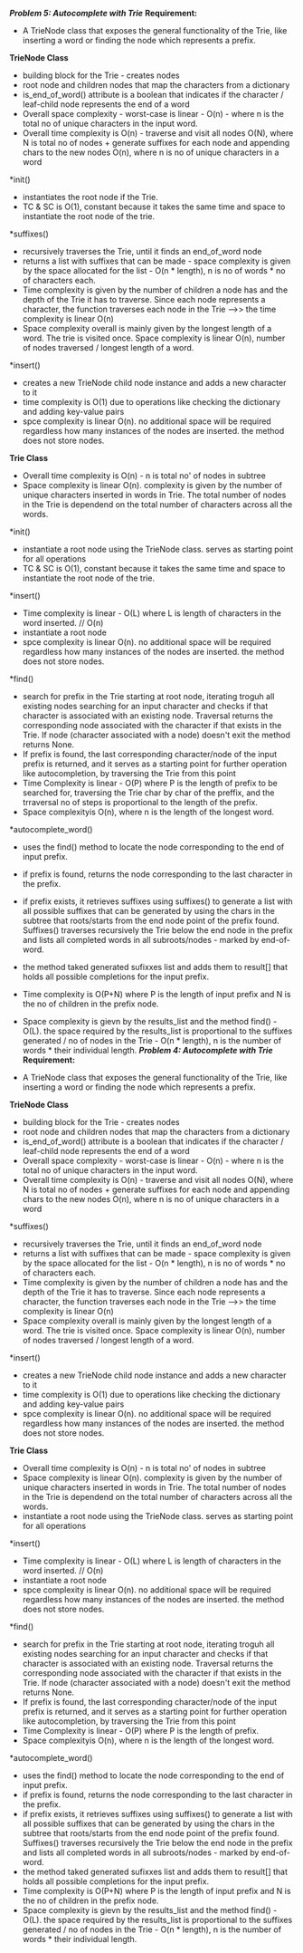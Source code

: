 ***Problem 5: Autocomplete with Trie***
**Requirement:**
 
- A TrieNode class that exposes the general functionality of the Trie, like inserting a word or finding the node which represents a prefix. 

**TrieNode Class**
- building block for the Trie - creates nodes 
- root node and children nodes that map the characters from a dictionary
- is_end_of_word() attribute is a boolean that indicates if the character / leaf-child node represents the end of a word
- Overall space complexity -  worst-case is linear - O(n) - where n is the total no of unique characters in the input word.
- Overall time complexity is O(n) - traverse and visit all nodes O(N), where N is total no of nodes + generate suffixes for each node and appending chars to the new nodes O(n), where n is no of unique characters in a word

*init()
- instantiates the root node if the Trie.
- TC & SC is O(1), constant because it takes the same time and space to instantiate the root node of the trie. 
 
 
*suffixes()
- recursively traverses the Trie, until it finds an end_of_word node
- returns a list with suffixes that can be made - space complexity is given by the space allocated for the list - O(n * length), n is no of words * no of characters each.
- Time complexity is given by the number of children a node has and the depth of the Trie it has to traverse. Since each node represents a character, the function traverses each node in the Trie -->> the time complexity is linear O(n)
- Space complexity overall is mainly given by the longest length of a word. The trie is visited once. Space complexity is linear O(n), number of nodes traversed / longest length of a word.
 
*insert()
- creates a new TrieNode child node instance and adds a new character to it
- time complexity is O(1) due to operations like checking the dictionary and adding key-value pairs
- spce complexity is linear O(n). no additional space will be required regardless how many instances of the nodes are inserted. the method does not store nodes.
 
 
**Trie Class**
- Overall time complexity is O(n) - n is total no' of nodes in subtree
- Space complexity is linear O(n). complexity is given by the number of unique characters inserted in words in Trie. The total number of nodes in the Trie is dependend on the total number of characters across all the words.

*init()
- instantiate a root node using the TrieNode class. serves as starting point for all operations
- TC & SC is O(1), constant because it takes the same time and space to instantiate the root node of the trie.


*insert()
- Time complexity is linear - O(L) where L is length of characters in the word inserted. // O(n)
- instantiate a root node
- spce complexity is linear O(n). no additional space will be required regardless how many instances of the nodes are inserted. the method does not store nodes.

 
*find()
- search for prefix in the Trie starting at root node, iterating troguh all existing nodes searching for an input character and checks  if that character is associated with an existing node. Traversal returns the corresponding node associated with the character if that exists in the Trie. If node (character associated with a node) doesn't exit the method returns None.
- If prefix is found, the last corresponding character/node of the input prefix is returned, and it serves as a starting point for further operation like autocompletion, by traversing the Trie from this point
- Time Complexity is linear - O(P) where P is the length of prefix to be searched for, traversing the Trie char by char of the preffix, and the trraversal no of steps is proportional to the length of the prefix.
- Space complexityis O(n), where n is the length of the longest word.
 
*autocomplete_word()
- uses the find() method to locate the node corresponding to the end of input prefix.
- if prefix is found, returns the node corresponding to the last character in the prefix. 
- if prefix exists, it retrieves suffixes using suffixes() to generate a list with all possible suffixes that can be generated by using the chars in the subtree that roots/starts from the end node point of the prefix found. Suffixes() traverses recursively the Trie below the end node in the prefix and lists all completed words in all subroots/nodes - marked by end-of-word.
- the method taked generated sufixxes list and adds them to result[] that holds all possible completions for the input prefix.
- Time complexity is O(P+N) where P is the length of input prefix and N is the no of children in the prefix node. 
- Space complexity is gievn by the results_list and the method find() - O(L). the space required by the results_list is proportional to the suffixes generated / no of nodes in the Trie - O(n * length), n is the number of words * their individual length.
 ***Problem 4: Autocomplete with Trie***
**Requirement:**
 
- A TrieNode class that exposes the general functionality of the Trie, like inserting a word or finding the node which represents a prefix. 

**TrieNode Class**
- building block for the Trie - creates nodes 
- root node and children nodes that map the characters from a dictionary
- is_end_of_word() attribute is a boolean that indicates if the character / leaf-child node represents the end of a word
- Overall space complexity -  worst-case is linear - O(n) - where n is the total no of unique characters in the input word.
- Overall time complexity is O(n) - traverse and visit all nodes O(N), where N is total no of nodes + generate suffixes for each node and appending chars to the new nodes O(n), where n is no of unique characters in a word
 
 
*suffixes()
- recursively traverses the Trie, until it finds an end_of_word node
- returns a list with suffixes that can be made - space complexity is given by the space allocated for the list - O(n * length), n is no of words * no of characters each.
- Time complexity is given by the number of children a node has and the depth of the Trie it has to traverse. Since each node represents a character, the function traverses each node in the Trie -->> the time complexity is linear O(n)
- Space complexity overall is mainly given by the longest length of a word. The trie is visited once. Space complexity is linear O(n), number of nodes traversed / longest length of a word.
 
*insert()
- creates a new TrieNode child node instance and adds a new character to it
- time complexity is O(1) due to operations like checking the dictionary and adding key-value pairs
- spce complexity is linear O(n). no additional space will be required regardless how many instances of the nodes are inserted. the method does not store nodes.
 
 
**Trie Class**
- Overall time complexity is O(n) - n is total no' of nodes in subtree
- Space complexity is linear O(n). complexity is given by the number of unique characters inserted in words in Trie. The total number of nodes in the Trie is dependend on the total number of characters across all the words.
- instantiate a root node using the TrieNode class. serves as starting point for all operations


*insert()
- Time complexity is linear - O(L) where L is length of characters in the word inserted. // O(n)
- instantiate a root node
- spce complexity is linear O(n). no additional space will be required regardless how many instances of the nodes are inserted. the method does not store nodes.

 
*find()
- search for prefix in the Trie starting at root node, iterating troguh all existing nodes searching for an input character and checks  if that character is associated with an existing node. Traversal returns the corresponding node associated with the character if that exists in the Trie. If node (character associated with a node) doesn't exit the method returns None.
- If prefix is found, the last corresponding character/node of the input prefix is returned, and it serves as a starting point for further operation like autocompletion, by traversing the Trie from this point
- Time Complexity is linear - O(P) where P is the length of prefix. 
- Space complexityis O(n), where n is the length of the longest word.
 
*autocomplete_word()
- uses the find() method to locate the node corresponding to the end of input prefix.
- if prefix is found, returns the node corresponding to the last character in the prefix. 
- if prefix exists, it retrieves suffixes using suffixes() to generate a list with all possible suffixes that can be generated by using the chars in the subtree that roots/starts from the end node point of the prefix found. Suffixes() traverses recursively the Trie below the end node in the prefix and lists all completed words in all subroots/nodes - marked by end-of-word.
- the method taked generated sufixxes list and adds them to result[] that holds all possible completions for the input prefix.
- Time complexity is O(P+N) where P is the length of input prefix and N is the no of children in the prefix node. 
- Space complexity is gievn by the results_list and the method find() - O(L). the space required by the results_list is proportional to the suffixes generated / no of nodes in the Trie - O(n * length), n is the number of words * their individual length.
 

